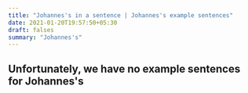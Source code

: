 ```yaml
---
title: "Johannes's in a sentence | Johannes's example sentences"
date: 2021-01-20T19:57:50+05:30
draft: falses
summary: "Johannes's"
---
```

## Unfortunately, we have no example sentences for Johannes's                 
